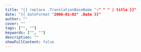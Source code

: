 ```yaml
---
title: "{{ replace .TranslationBaseName "-" " " | title }}"
date: "{{ dateFormat "2006-01-02" .Date }}"
author: ""
cover: ""
tags: ["", ""]
keywords: ["", ""]
description: ""
showFullContent: false
---
```


